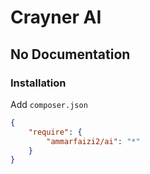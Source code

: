 # Crayner AI

##	No Documentation

### Installation

Add `composer.json`

```json
{
    "require": {
        "ammarfaizi2/ai": "*"
    }
}

```